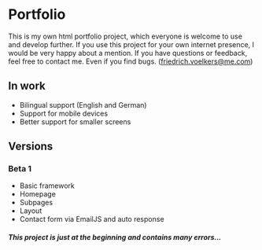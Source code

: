 # Portfolio

This is my own html portfolio project, which everyone is welcome to use and develop further. If you use this project for your own internet presence, I would be very happy about a mention. If you have questions or feedback, feel free to contact me. Even if you find bugs. (friedrich.voelkers@me.com)

## In work

- Bilingual support (English and German)
- Support for mobile devices
- Better support for smaller screens

## Versions

### Beta 1

- Basic framework
- Homepage
- Subpages
- Layout
- Contact form via EmailJS and auto response

##### This project is just at the beginning and contains many errors...
